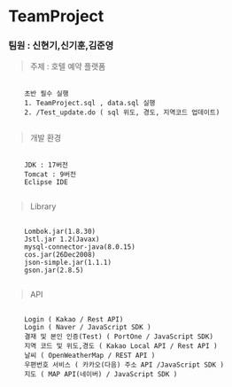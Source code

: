 # TeamProject
### 팀원 : 신현기,신기훈,김준영
> 주제 : 호텔 예약 플랫폼
<pre>
  <code>
    초반 필수 실행
    1. TeamProject.sql , data.sql 실행
    2. /Test_update.do ( sql 위도, 경도, 지역코드 업데이트)
  </code>
</pre>
>  개발 환경
<pre>
  <code>
    JDK : 17버전
    Tomcat : 9버전
    Eclipse IDE
  </code>
</pre>
> Library
<pre>
  <code>
    Lombok.jar(1.8.30)
    Jstl.jar 1.2(Javax)
    mysql-connector-java(8.0.15)
    cos.jar(26Dec2008)
    json-simple.jar(1.1.1)
    gson.jar(2.8.5)
  </code>
</pre>
> API
<pre>
  <code>
    Login ( Kakao / Rest API)
    Login ( Naver / JavaScript SDK )
    결재 및 본인 인증(Test) ( PortOne / JavaScript SDK) 
    지역 코드 및 위도,경도 ( Kakao Local API / Rest API )
    날씨 ( OpenWeatherMap / REST API )
    우편번호 서비스 ( 카카오(다음) 주소 API /JavaScript SDK )
    지도 ( MAP API(네이버) / JavaScript SDK )
  </code>
</pre>

